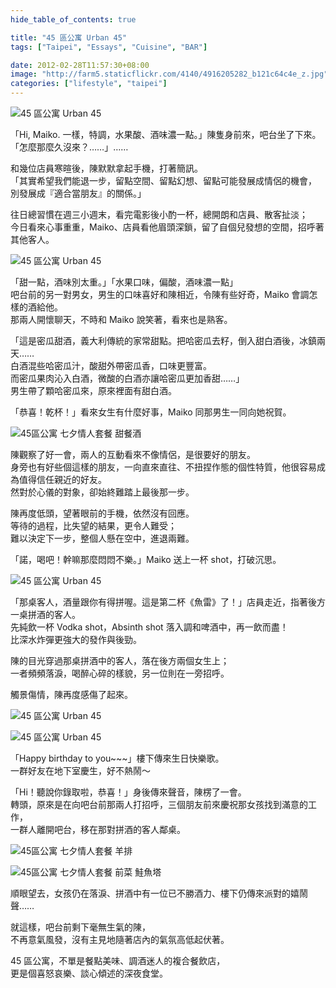 ```yaml
---
hide_table_of_contents: true

title: "45 區公寓 Urban 45"
tags: ["Taipei", "Essays", "Cuisine", "BAR"]

date: 2012-02-28T11:57:30+08:00
image: "http://farm5.staticflickr.com/4140/4916205282_b121c64c4e_z.jpg"
categories: ["lifestyle", "taipei"]
---
```


![45 區公寓 Urban 45](https://fbcdn-sphotos-d-a.akamaihd.net/hphotos-ak-snc7/p206x206/423344_2455517045717_1031124396_n.jpg)

「Hi, Maiko. 一樣，特調，水果酸、酒味濃一點。」陳隻身前來，吧台坐了下來。  
「怎麼那麼久沒來？……」……

和幾位店員寒暄後，陳默默拿起手機，打著簡訊。  
「其實希望我們能退一步，留點空間、留點幻想、留點可能發展成情侶的機會，  
別發展成『適合當朋友』的關係。」

往日總習慣在週三小週末，看完電影後小酌一杯，總開朗和店員、散客扯淡；  
今日看來心事重重，Maiko、店員看他眉頭深鎖，留了自個兒發想的空間，招呼著其他客人。

![45 區公寓 Urban 45](https://fbcdn-sphotos-g-a.akamaihd.net/hphotos-ak-snc7/291717_10150278807611132_2328671_n.jpg)

「甜一點，酒味別太重。」「水果口味，偏酸，酒味濃一點」  
吧台前的另一對男女，男生的口味喜好和陳相近，令陳有些好奇，Maiko 會調怎樣的酒給他。  
那兩人開懷聊天，不時和 Maiko 說笑著，看來也是熟客。

「這是密瓜甜酒，義大利傳統的家常甜點。把哈密瓜去籽，倒入甜白酒後，冰鎮兩天……  
白酒混些哈密瓜汁，酸甜外帶密瓜香，口味更豐富。  
而密瓜果肉沁入白酒，微酸的白酒亦讓哈密瓜更加香甜……」  
男生帶了顆哈密瓜來，原來裡面有甜白酒。

「恭喜！乾杯！」看來女生有什麼好事，Maiko 同那男生一同向她祝賀。

![45區公寓 七夕情人套餐 甜餐酒](http://farm5.staticflickr.com/4140/4916205282_b121c64c4e_z.jpg)

陳觀察了好一會，兩人的互動看來不像情侶，是很要好的朋友。  
身旁也有好些個這樣的朋友，一向直來直往、不扭捏作態的個性特質，他很容易成為值得信任親近的好友。  
然對於心儀的對象，卻始終難踏上最後那一步。 

陳再度低頭，望著眼前的手機，依然沒有回應。  
等待的過程，比失望的結果，更令人難受；  
難以決定下一步，整個人懸在空中，進退兩難。

「諾，喝吧！幹嘛那麼悶悶不樂。」Maiko 送上一杯 shot，打破沉思。

![45 區公寓 Urban 45](https://fbcdn-sphotos-d-a.akamaihd.net/hphotos-ak-ash3/548326_451092501571796_2353797_n.jpg)

「那桌客人，酒量跟你有得拼喔。這是第二杯《魚雷》了！」店員走近，指著後方一桌拼酒的客人。  
先純飲一杯 Vodka shot，Absinth shot 落入調和啤酒中，再一飲而盡！  
比深水炸彈更強大的發作與後勁。

陳的目光穿過那桌拼酒中的客人，落在後方兩個女生上；  
一者頻頻落淚，喝醉心碎的樣貌，另一位則在一旁招呼。  

觸景傷情，陳再度感傷了起來。

![45 區公寓 Urban 45](https://fbcdn-sphotos-b-a.akamaihd.net/hphotos-ak-snc7/295468_10150278807991132_5437744_n.jpg)

![45 區公寓 Urban 45](https://fbcdn-sphotos-d-a.akamaihd.net/hphotos-ak-ash4/285484_10150278808531132_5779093_n.jpg)

「Happy birthday to you~~~」樓下傳來生日快樂歌。  
一群好友在地下室慶生，好不熱鬧～

「Hi！聽說你錄取啦，恭喜！」身後傳來聲音，陳楞了一會。  
轉頭，原來是在向吧台前那兩人打招呼，三個朋友前來慶祝那女孩找到滿意的工作，  
一群人離開吧台，移在那對拼酒的客人鄰桌。

![45區公寓 七夕情人套餐 羊排](http://farm5.staticflickr.com/4101/4915605957_a5b4b7a410_z.jpg)

![45區公寓 七夕情人套餐 前菜 鮭魚塔](http://farm5.staticflickr.com/4143/4915599423_ffb8a90e31_z.jpg)

順眼望去，女孩仍在落淚、拼酒中有一位已不勝酒力、樓下仍傳來派對的嬉鬧聲……

就這樣，吧台前剩下毫無生氣的陳，  
不再意氣風發，沒有主見地隨著店內的氣氛高低起伏著。

45 區公寓，不單是餐點美味、調酒迷人的複合餐飲店，  
更是個喜怒哀樂、談心傾述的深夜食堂。
